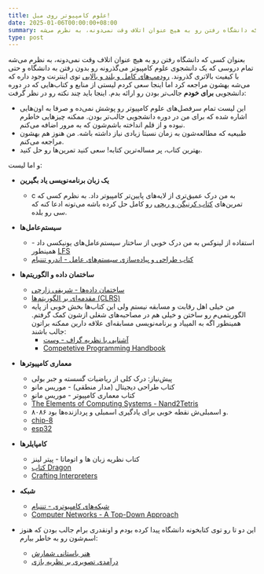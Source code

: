 ```yaml
---
title: علوم کامپیوتر روی مبل!
date: 2025-01-06T00:00:00+08:00
summary: بعنوان کسی که دانشگاه رفتن رو به هیچ عنوان اتلاف وقت نمی‌دونه، به نظرم می‌شه…
type: post
---
```


بعنوان کسی که دانشگاه رفتن رو به هیچ عنوان اتلاف وقت نمی‌دونه، به نظرم می‌شه تمام دروسی که یک دانشجوی علوم کامپیوتر می‌گذرونه رو بدون رفتن به دانشگاه و حتی با کیفیت بالاتری گذروند. [رودمپ‌های کامل و  بلند و بالایی](https://github.com/ossu/computer-science) توی اینترنت وجود داره که می‌شه بهشون مراجعه کرد اما اینجا سعی کردم لیستی از منابع و کتاب‌هایی که در دوره دانشجویی **برای خودم** جالب‌تر بودن رو ارائه بدم. اینجا باید چند نکته رو در نظر گرفت:
- این لیست تمام سرفصل‌های علوم کامپیوتر رو پوشش نمی‌ده و صرفا به اون‌هایی اشاره شده که برای من در دوره دانشجویی جالب‌تر بودن. ممکنه چیزهایی خاطرم نبوده و از قلم انداخته باشم‌شون که به مرور اضافه می‌کنم.
- طبیعیه که مطالعه‌شون به زمان نسبتا زیادی نیاز داشته باشه. من هنوز هم بهشون مراجعه می‌کنم.
- بهترین کتاب، پر مساله‌ترین کتابه! سعی کنید تمرین‌ها رو حل کنید.

و اما لیست:
-  **یک زبان برنامه‌نویسی یاد بگیرین**
	- c به من درک عمیق‌تری از لایه‌های پایین‌تر کامپیوتر داد. به نظرم کسی که تمرین‌های [کتاب کرنیگن و ریچی](https://en.wikipedia.org/wiki/The_C_Programming_Language) رو کامل حل کرده باشه می‌تونه ادعا کنه که سی رو بلده.

- **سیستم‌عامل‌ها**
	- استفاده از لینوکس به من درک خوبی از ساختار سیستم‌عامل‌های یونیکسی داد - همینطور [LFS](https://www.linuxfromscratch.org/lfs)
	- [کتاب طراحی و پیاده‌سازی سیستم‌های عامل - اندرو تننبام ](https://csc-knu.github.io/sys-prog/books/Andrew%20S.%20Tanenbaum%20-%20Operating%20Systems.%20Design%20and%20Implementation.pdf)

- **ساختمان داده و الگوریتم‌ها**
	- [ساختمان داده‌ها - شریفی زارچی](https://ocw.sharif.ir/course/id/95)
	- [مقدمه‌ای بر الگوریتم‌ها (CLRS)](https://en.wikipedia.org/wiki/Introduction_to_Algorithms)
	- من خیلی اهل رقابت و مسابقه نیستم ولی این کتاب‌ها بخش خوبی از پایه الگوریتمی‌م رو ساختن و خیلی هم در مصاحبه‌های شغلی ازشون کمک گرفتم. همینطور اگه به المپیاد و برنامه‌نویسی مسابقه‌ای علاقه دارین ممکنه براتون جالب باشند:
		- [آشنایی با نظریه گراف - وست](https://athena.nitc.ac.in/summerschool/Files/West.pdf)
		- [Competetive Programming Handbook](https://cses.fi/book/book.pdf)
	
- **معماری کامپیوترها**
	- پیش‌نیاز: درک کلی از ریاضیات گسسته و جبر بولی
	- کتاب طراحی دیجیتال (مدار منطقی) - موریس مانو
	- کتاب معماری کامپیوتر - موریس مانو
	- [The Elements of Computing Systems - Nand2Tetris](https://github.com/jherskow/nand2tetris)
	- ۸۰۸۶ و اسمبلی‌ش نقطه خوبی برای یادگیری اسمبلی و پردازنده‌ها بود.
	- [chip-8](https://en.wikipedia.org/wiki/CHIP-8)
	- [esp32](https://thecaferobot.com/store/development-boards/microcontrollers/esp32)

- **کامپایلرها**
	- کتاب نظریه زبان ها و اتوماتا - پیتر لینز
	- [کتاب Dragon](https://en.wikipedia.org/wiki/Compilers:_Principles,_Techniques,_and_Tools)
	- [Crafting Interpreters](https://craftinginterpreters.com)
	
- **شبکه**
	- [شبکه‌های کامپیوتری - تننبام](https://csc-knu.github.io/sys-prog/books/Andrew%20S.%20Tanenbaum%20-%20Computer%20Networks.pdf)
	- [Computer Networks - A Top-Down Approach](https://www.ucg.ac.me/skladiste/blog_44233/objava_64433/fajlovi/Computer%20Networking%20_%20A%20Top%20Down%20Approach,%207th,%20converted.pdf)

- این دو تا رو توی کتابخونه دانشگاه پیدا کرده بودم و اونقدری برام جالب بودن که هنوز اسم‌شون رو به خاطر بیارم:
	- [هنر باستانی شمارش](http://guidetodatamining.com)
	- [درآمدی تصویری بر نظریه بازی](https://www.goodreads.com/book/show/33296368-introducing-game-theory)

